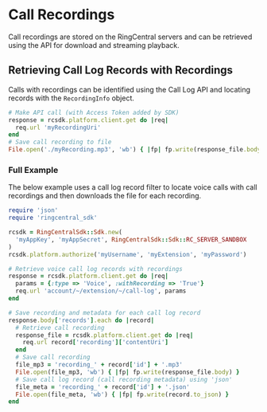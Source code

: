 # Call Recordings

Call recordings are stored on the RingCentral servers and can be retrieved using the API for download and streaming playback.

## Retrieving Call Log Records with Recordings

Calls with recordings can be identified using the Call Log API and locating records with the `RecordingInfo` object.

```ruby
# Make API call (with Access Token added by SDK)
response = rcsdk.platform.client.get do |req|
  req.url 'myRecordingUri'
end
# Save call recording to file
File.open('./myRecording.mp3', 'wb') { |fp| fp.write(response_file.body) }
```

### Full Example

The below example uses a call log record filter to locate voice calls with call recordings and then downloads the file for each recording.

```ruby
require 'json'
require 'ringcentral_sdk'

rcsdk = RingCentralSdk::Sdk.new(
  'myAppKey', 'myAppSecret', RingCentralSdk::Sdk::RC_SERVER_SANDBOX
)
rcsdk.platform.authorize('myUsername', 'myExtension', 'myPassword')

# Retrieve voice call log records with recordings
response = rcsdk.platform.client.get do |req|
  params = {:type => 'Voice', :withRecording => 'True'}
  req.url 'account/~/extension/~/call-log', params
end

# Save recording and metadata for each call log record
response.body['records'].each do |record|
  # Retrieve call recording
  response_file = rcsdk.platform.client.get do |req|
    req.url record['recording']['contentUri']
  end
  # Save call recording
  file_mp3 = 'recording_' + record['id'] + '.mp3'
  File.open(file_mp3, 'wb') { |fp| fp.write(response_file.body) }
  # Save call log record (call recording metadata) using 'json'
  file_meta = 'recording_' + record['id'] + '.json'
  File.open(file_meta, 'wb') { |fp| fp.write(record.to_json) }
end
```